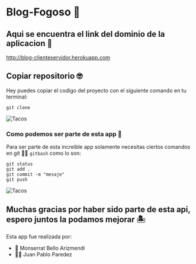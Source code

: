 # Blog-Fogoso :hot_face:

##  Aqui se encuentra el link del dominio de la aplicacion :hot_face:
http://blog-clienteservidor.herokuapp.com


## Copiar repositorio :nerd_face:

Hey puedes copiar el codigo del proyecto con el siguiente comando en tu terminal:
```
git clone
```
![Tacos](https://concepto.de/wp-content/uploads/2015/03/software-1-e1550080097569.jpg "Laravel")

### Como podemos ser parte de esta app :robot:
Para ser parte de esta increible app solamente necesitas ciertos comandos en git    :man_in_manual_wheelchair: `gitbash` como lo son:

```
git status
git add .
git commit -m "mesaje"
git push
```

![Tacos](https://www.redeweb.com/wp-content/uploads/2021/03/software-1.jpg "Laravel")

## Muchas gracias por haber sido parte de esta api, espero juntos la podamos mejorar :desert_island:
Esta app fue realizada por:
- :frowning_person: Monserrat Bello Arizmendi
- :frowning_man: Juan Pablo Paredez








